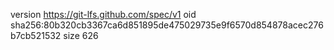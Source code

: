 version https://git-lfs.github.com/spec/v1
oid sha256:80b320cb3367ca6d851895de475029735e9f6570d854878acec276b7cb521532
size 626
